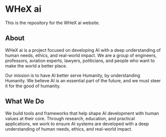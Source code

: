 # WHeX ai

This is the repository for the WHeX ai website.

## About

WHeX ai is a project focused on developing AI with a deep understanding of human needs, ethics, and real-world impact. We are a group of engineers, professors, aviation experts, lawyers, politicians, and people who want to make the world a better place.

Our mission is to have AI better serve Humanity, by understanding Humanity. We believe AI is an essential part of the future, and we must steer it for the good of humanity.

## What We Do

We build tools and frameworks that help shape AI development with human values at their core. Through research, education, and practical applications, we work to ensure AI systems are developed with a deep understanding of human needs, ethics, and real-world impact.
